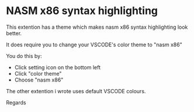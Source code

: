 # NASM x86 syntax highlighting

This extention has a theme which makes nasm x86 syntax highlighting look better.

It does require you to change your VSCODE's color theme to "nasm x86"

You do this by:
* Click setting icon on the bottom left
* Click "color theme"
* Choose "nasm x86"

The other extention i wrote uses default VSCODE colours.

Regards